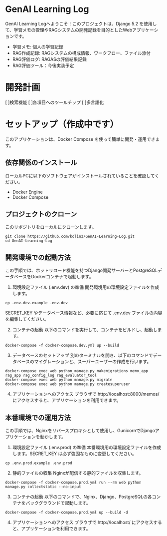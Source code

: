 # GenAI Learning Log
GenAI Learning Logへようこそ！このプロジェクトは、Django 5.2 を使用して、学習メモの管理やRAGシステムの開発記録を目的としたWebアプリケーションです。
- 学習メモ: 個人の学習記録
- RAG作成記録: RAGシステムの構成情報、ワークフロー、ファイル添付
- RAG評価ログ: RAGASの評価結果記録
- RAG評価ツール：今後実装予定

# 開発計画
[ ]検索機能
[ ]各項目へのツールチップ
[ ]多言語化 

# セットアップ（作成中です）
このアプリケーションは、Docker Compose を使って簡単に開発・運用できます。

## 依存関係のインストール
ローカルPCに以下のソフトウェアがインストールされていることを確認してください。
 - Docker Engine
 - Docker Compose

## プロジェクトのクローン
このリポジトリをローカルにクローンします。
```
git clone https://github.com/kolinz/GenAI-Learning-Log.git
cd GenAI-Learning-Log
```

## 開発環境での起動方法
この手順では、ホットリロード機能を持つDjango開発サーバーとPostgreSQLデータベースをDockerコンテナで起動します。

1. 環境設定ファイル (.env.dev) の準備
開発環境用の環境設定ファイルを作成します。
```
cp .env.dev.example .env.dev
```
SECRET_KEY やデータベース情報など、必要に応じて .env.dev ファイルの内容を編集してください。

2. コンテナの起動
以下のコマンドを実行して、コンテナをビルドし、起動します。
```
docker-compose -f docker-compose.dev.yml up --build
```

3. データベースのセットアップ
別のターミナルを開き、以下のコマンドでデータベースのマイグレーションと、スーパーユーザーの作成を行います。
```
docker-compose exec web python manage.py makemigrations memo_app rag_app rag_config_log rag_evaluator_tool
docker-compose exec web python manage.py migrate
docker-compose exec web python manage.py createsuperuser
```

4. アプリケーションへのアクセス
ブラウザで http://localhost:8000/memos/ にアクセスすると、アプリケーションを利用できます。

## 本番環境での運用方法
この手順では、Nginxをリバースプロキシとして使用し、GunicornでDjangoアプリケーションを動かします。

1. 環境設定ファイル (.env.prod) の準備
本番環境用の環境設定ファイルを作成します。SECRET_KEY は必ず強固なものに変更してください。
```
cp .env.prod.example .env.prod
```

2. 静的ファイルの収集
Nginxが配信する静的ファイルを収集します。
```
docker-compose -f docker-compose.prod.yml run --rm web python manage.py collectstatic --no-input
```

3. コンテナの起動
以下のコマンドで、Nginx、Django、PostgreSQLの各コンテナをバックグラウンドで起動します。
```
docker-compose -f docker-compose.prod.yml up --build -d
```

4. アプリケーションへのアクセス
ブラウザで http://localhost/ にアクセスすると、アプリケーションを利用できます。

